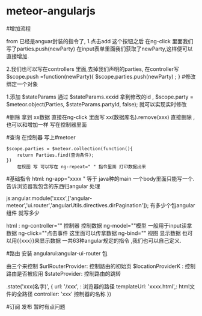 # meteor-angularjs
#增加流程

 from 已经是anguar封装的指令了,
 1.点击add 这个按钮之后  在ng-click 里面我们写了parties.push(newParty) 在input表单里面我们获取了newParty,这样便可以直接增加.

 2.我们也可以写在controllers 里面,去掉我们声明的parties,
 在controller写
   $scope.push =function(newParty){
     $scope.parties.push(newParty) ;
   }
#修改  绑定一个对象

1.添加 $stateParams
 通过 $stateParams.xxxid  拿到修改的id ,
 $scope.party = $meteor.object(Parties, $stateParams.partyId, false);
 就可以实现实时修改

#删除
 拿到 xx数据  直接在ng-click 里面写 xx(数据库名).remove(xxx) 直接删除 ,也可以和增加一样 写在控制器里面

#查询  在控制器 写上#metoer

    $scope.parties = $meteor.collection(function(){
        return Parties.find(查询条件);
    })
        在视图 写 可以写在 ng-repeat=" " 指令里面 打印数据出来

#基础指令
html: ng-app="xxxx "  等于 java种的main 一个body里面只能写一个.告诉浏览器我包含的东西归angular 处理

js:angular.module('xxxx',['angular-meteor','ui.router','angularUtils.directives.dirPagination']);
有多少个包angular组件 就写多少

html : ng-controller="" 控制器   控制数据
  ng-model=""模型 一般用于input读拿数据
  ng-click=""点击事件 这里面可以传拿数据
ng-bind="" 视图 显示数据 也可以用{{xxx}}来显示数据
 一共63种angular规定的指令 ,我们也可以自己定义.

#路由
安装 angularui:angular-ui-router 包

由三个来控制
$urlRouterProvider: 控制路由的初始页
$locationProviderK : 控制路由是否被应用
$stateProvider: 控制路由的跳转

 .state('xxx(名字)', {
                url: '/xxx', : 浏览器的路径
                templateUrl: 'xxxx.html',: html文件的全路径
                controller: 'xxx'   控制器的名称
            })

#订阅 发布
  暂时有点问题